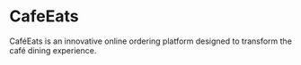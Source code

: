 # CafeEats
CaféEats is an innovative online ordering platform designed to transform the café dining experience. 
